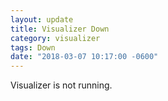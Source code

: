 ```yaml
---
layout: update
title: Visualizer Down
category: visualizer 
tags: Down
date: "2018-03-07 10:17:00 -0600"
---
```


Visualizer is not running.
